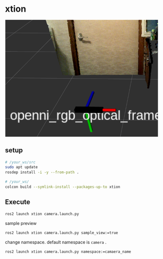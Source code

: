 # xtion
<img src="./img/img.png"/>

## setup
```bash
# /your_ws/src
sudo apt update
rosdep install -i -y --from-path .
```
```bash
# /your_ws/
colcon build --symlink-install --packages-up-to xtion
```

## Execute
```bash
ros2 launch xtion camera.launch.py
```
sample preview
```bash
ros2 launch xtion camera.launch.py sample_view:=true
```
change namespace. default namespace is `camera` .
```bash
ros2 launch xtion camera.launch.py namespace:=camaera_name
```
